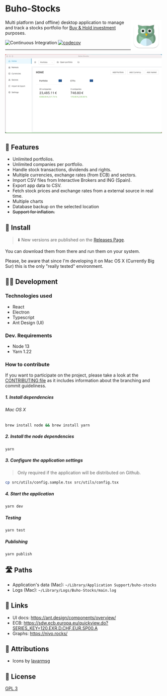 # Buho-Stocks

<img src="logo.png" align="right"
     alt="Buho-Stocks logo" height="100">

Multi platform (and offline) desktop application to manage and track a stocks portfolio for [Buy & Hold investment](https://en.wikipedia.org/wiki/Buy_and_hold) purposes.


![Continuous Integration](https://github.com/bocabitlabs/buho-stocks/workflows/Continuous%20Integration/badge.svg) [![codecov](https://codecov.io/gh/bocabitlabs/buho-stocks/branch/master/graph/badge.svg)](https://codecov.io/gh/bocabitlabs/buho-stocks)


<hr/>

![App Preview](./docs/images/preview.gif)

## 🎁 Features

- Unlimited portfolios.
- Unlimited companies per portfolio.
- Handle stock transactions, dividends and rights.
- Multiple currencies, exchange rates (from ECB) and sectors.
- Import CSV files from Interactive Brokers and ING (Spain).
- Export app data to CSV.
- Fetch stock prices and exchange rates from a external source in real time.
- Multiple charts
- Database backup on the selected location
- <del>Support for inflation.</del>


## 🔧 Install

> ⬇️ New versions are published on the [Releases Page](https://github.com/bocabitlabs/buho-stocks/releases).

You can download them from there and run them on your system.

Please, be aware that since I'm developing it on Mac OS X (Currently Big Sur) this is the only "really tested" environment.

## 🧑‍💻 Development

### Technologies used

- React
- Electron
- Typescript
- Ant Design (UI)

### Dev. Requirements

- Node 13
- Yarn 1.22

### How to contribute

If you want to participate on the project, please take a look at
the [CONTRIBUTING file](/docs/CONTRIBUTING.md) as it includes information about the branching and commit guideliness.

##### 1. Install dependencies

###### Mac OS X

```bash
brew install node && brew install yarn
```

##### 2. Install the node dependencies

```bash
yarn
```

##### 3. Configure the application settings

> Only required if the application will be distributed on Github.

```bash
cp src/utils/config.sample.tsx src/utils/config.tsx
```

##### 4. Start the application

```bash
yarn dev
```

##### Testing

```bash
yarn test
```

##### Publishing

```bash
yarn publish
```

## 🛣 Paths

- Application's data (Mac): `~/Library/Application Support/buho-stocks`
- Logs (Mac): `~/Library/Logs/Buho-Stocks/main.log`

## 🔗 Links

- UI docs: https://ant.design/components/overview/
- ECB: https://sdw.ecb.europa.eu/quickview.do?SERIES_KEY=120.EXR.D.CHF.EUR.SP00.A
- Graphs: https://nivo.rocks/

## 🙏 Attributions

- Icons by [lavarmsg](https://www.vecteezy.com/members/lavarmsg)

## 📝 License

[GPL 3](LICENSE)

